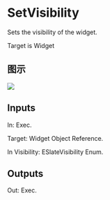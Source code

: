 # SetVisibility

Sets the visibility of the widget.

Target is Widget

## 图示

![]($-20221218-21365595.png)

## Inputs

In: Exec.

Target: Widget Object Reference.

In Visibility: ESlateVisibility Enum.  

## Outputs

Out: Exec.

